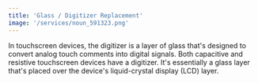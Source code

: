 ```yaml
---
title: 'Glass / Digitizer Replacement'
image: '/services/noun_591323.png'
---
```


In touchscreen devices, the digitizer is a layer of glass that's designed to convert analog touch comments into digital signals. Both capacitive and resistive touchscreen devices have a digitizer. It's essentially a glass layer that's placed over the device's liquid-crystal display (LCD) layer.
